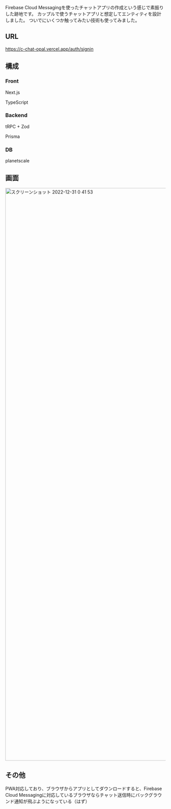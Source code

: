 Firebase Cloud Messagingを使ったチャットアプリの作成という感じで素振りした跡地です。
カップルで使うチャットアプリと想定してエンティティを設計しました。
ついでにいくつか触ってみたい技術も使ってみました。

## URL
https://c-chat-opal.vercel.app/auth/signin

## 構成
### Front

Next.js

TypeScript

### Backend

tRPC + Zod

Prisma

### DB
planetscale

## 画面

<img width="1794" alt="スクリーンショット 2022-12-31 0 41 53" src="https://user-images.githubusercontent.com/36734151/210087795-9ab2b67f-4ce8-478e-a541-34211b113666.png">

## その他
PWA対応しており、ブラウザからアプリとしてダウンロードすると、Firebase Cloud Messagingに対応しているブラウザならチャット送信時にバックグラウンド通知が飛ぶようになっている（はず）
